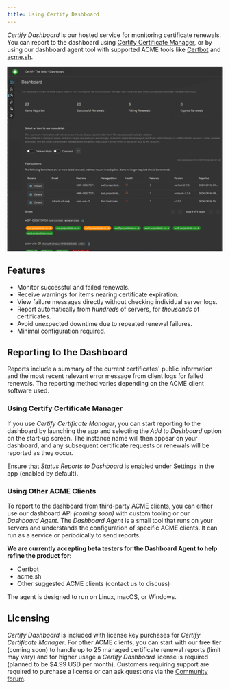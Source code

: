 ```yaml
---
title: Using Certify Dashboard
---
```


*Certify Dashboard* is our hosted service for monitoring certificate renewals. You can report to the dashboard using [Certify Certificate Manager](intro), or by using our dashboard agent tool with supported ACME tools like [Certbot](configuration) and [acme.sh](configuration).

![Dashboard](/assets/screens/dashboard/dashboard_example.png)

## Features
- Monitor successful and failed renewals.
- Receive warnings for items nearing certificate expiration.
- View failure messages directly without checking individual server logs.
- Report automatically from *hundreds* of servers, for *thousands* of certificates.
- Avoid unexpected downtime due to repeated renewal failures.
- Minimal configuration required.

## Reporting to the Dashboard
Reports include a summary of the current certificates' public information and the most recent relevant error message from client logs for failed renewals. The reporting method varies depending on the ACME client software used.

### Using Certify Certificate Manager
If you use *Certify Certificate Manager*, you can start reporting to the dashboard by launching the app and selecting the *Add to Dashboard* option on the start-up screen. The instance name will then appear on your dashboard, and any subsequent certificate requests or renewals will be reported as they occur.

Ensure that *Status Reports to Dashboard* is enabled under Settings in the app (enabled by default).

### Using Other ACME Clients
To report to the dashboard from third-party ACME clients, you can either use our dashboard API *(coming soon)* with custom tooling or our *Dashboard Agent*. The *Dashboard Agent* is a small tool that runs on your servers and understands the configuration of specific ACME clients. It can run as a service or periodically to send reports.

**We are currently accepting beta testers for the Dashboard Agent to help refine the product for:**
- Certbot
- acme.sh
- Other suggested ACME clients (contact us to discuss)

The agent is designed to run on Linux, macOS, or Windows.

## Licensing
*Certify Dashboard* is included with license key purchases for *Certify Certificate Manager*. For other ACME clients, you can start with our free tier (coming soon) to handle up to 25 managed certificate renewal reports (limit may vary) and for higher usage a *Certify Dashboard* license is required (planned to be $4.99 USD per month). Customers requiring support are required to purchase a license or can ask questions via the [Community forum](https://community.certifytheweb.com/).